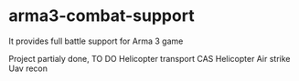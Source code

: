# arma3-combat-support
It provides full battle support for Arma 3 game

Project partialy done,
TO DO
Helicopter transport
CAS Helicopter
Air strike
Uav recon
